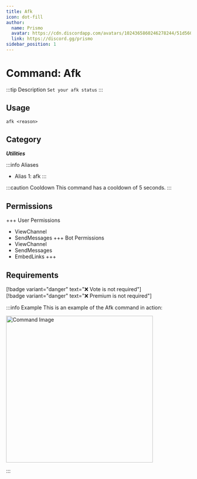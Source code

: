 ```yaml
---
title: Afk
icon: dot-fill
author:
  name: Prismo
  avatar: https://cdn.discordapp.com/avatars/1024365860246278244/51d5603eff69376da9a21e86b07a75bd.png?size=2048
  link: https://discord.gg/prismo
sidebar_position: 1
---
```



# Command: Afk

:::tip Description
`Set your afk status`
:::

## Usage

```
afk <reason>
```

## Category

_**Utilities**_

:::info Aliases
- Alias 1: afk
:::

:::caution Cooldown
This command has a cooldown of 5 seconds.
:::

## Permissions

+++ User Permissions
- ViewChannel
- SendMessages
+++ Bot Permissions
- ViewChannel
- SendMessages
- EmbedLinks
+++

## Requirements

[!badge variant="danger" text="❌ Vote is not required"]  
[!badge variant="danger" text="❌ Premium is not required"]

:::info Example
This is an example of the Afk command in action:

<img src="https://i.imgur.com/RQHltYb.png" alt="Command Image" width="400"/>

:::

